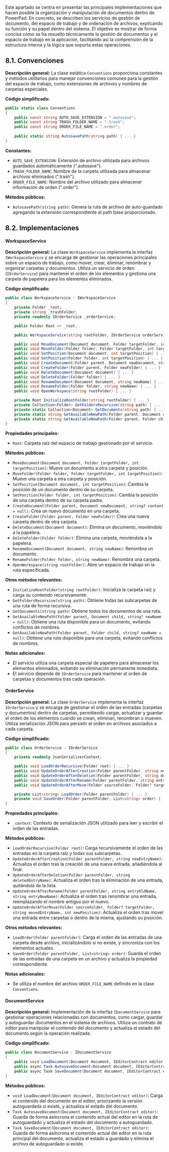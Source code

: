 Este apartado se centra en presentar las principales implementaciones que hacen posible la organización y manipulación de documentos dentro de PowerPad. En concreto, se describen los servicios de gestión de documento, del espacio de trabajo y de ordenación de archivos, explicando su función y su papel dentro del sistema. El objetivo es mostrar de forma concisa cómo se ha resuelto técnicamente la gestión de documentos y el espacio de trabajo en la aplicación, facilitando así la comprensión de la estructura interna y la lógica que soporta estas operaciones.

## 8.1. Convenciones
**Descripción general:**
La clase estática `Conventions` proporciona constantes y métodos utilitarios para manejar convenciones comunes para la gestión del espacio de trabajo, como extensiones de archivos y nombres de carpetas especiales.

**Código simplificado:**
```csharp
public static class Conventions
{
    public const string AUTO_SAVE_EXTENSION = ".autosave";
    public const string TRASH_FOLDER_NAME = ".trash";
    public const string ORDER_FILE_NAME = ".order";
    
    public static string AutosavePath(string path) { ... }
}
```

**Constantes:**
- `AUTO_SAVE_EXTENSION`: Extensión de archivo utilizada para archivos guardados automáticamente (".autosave").
- `TRASH_FOLDER_NAME`: Nombre de la carpeta utilizada para almacenar archivos eliminados (".trash").
- `ORDER_FILE_NAME`: Nombre del archivo utilizado para almacenar información de orden (".order").

**Métodos públicos:**
- `AutosavePath(string path)`: Genera la ruta de archivo de auto-guardado agregando la extensión correspondiente al path base proporcionado.

## 8.2. Implementaciones

#### WorkspaceService
**Descripción general:**
La clase `WorkspaceService` implementa la interfaz `IWorkspaceService` y se encarga de gestionar las operaciones principales sobre un espacio de trabajo, como mover, crear, eliminar, renombrar y organizar carpetas y documentos. Utiliza un servicio de orden (`IOrderService`) para mantener el orden de los elementos y gestiona una carpeta de papelera para los elementos eliminados.

**Código simplificado:**
```csharp
public class WorkspaceService : IWorkspaceService
{
    private Folder _root;
    private string _trashFolder;
    private readonly IOrderService _orderService;

    public Folder Root => _root;

    public WorkspaceService(string rootFolder, IOrderService orderService) { ... }

    public void MoveDocument(Document document, Folder targetFolder, int targetPosition) { ... }
    public void MoveFolder(Folder folder, Folder targetFolder, int targetPosition) { ... }
    public void SetPosition(Document document, int targetPosition) { ... }
    public void SetPosition(Folder folder, int targetPosition) { ... }
    public void CreateDocument(Folder parent, Document newDocument, string? content = null) { ... }
    public void CreateFolder(Folder parent, Folder newFolder) { ... }
    public void DeleteDocument(Document document) { ... }
    public void DeleteFolder(Folder folder) { ... }
    public void RenameDocument(Document document, string newName) { ... }
    public void RenameFolder(Folder folder, string newName) { ... }
    public void OpenWorkspace(string rootFolder) { ... }

    private Root InitializeRootFolder(string rootFolder) { ... }
    private Collection<Folder> GetFoldersRecursive(string path) { ... }
    private static Collection<Document> GetDocuments(string path) { ... }
    private static string GetAvailableNewPath(Folder parent, Document child, string? newName = null) { ... }
    private static string GetAvailableNewPath(Folder parent, Folder child, string? newName = null) { ... }
}
```

**Propiedades principales:**
- `Root`: Carpeta raíz del espacio de trabajo gestionado por el servicio.

**Métodos públicos:**
- `MoveDocument(Document document, Folder targetFolder, int targetPosition)`: Mueve un documento a otra carpeta y posición.
- `MoveFolder(Folder folder, Folder targetFolder, int targetPosition)`: Mueve una carpeta a otra carpeta y posición.
- `SetPosition(Document document, int targetPosition)`: Cambia la posición de un documento dentro de su carpeta.
- `SetPosition(Folder folder, int targetPosition)`: Cambia la posición de una carpeta dentro de su carpeta padre.
- `CreateDocument(Folder parent, Document newDocument, string? content = null)`: Crea un nuevo documento en una carpeta.
- `CreateFolder(Folder parent, Folder newFolder)`: Crea una nueva carpeta dentro de otra carpeta.
- `DeleteDocument(Document document)`: Elimina un documento, moviéndolo a la papelera.
- `DeleteFolder(Folder folder)`: Elimina una carpeta, moviéndola a la papelera.
- `RenameDocument(Document document, string newName)`: Renombra un documento.
- `RenameFolder(Folder folder, string newName)`: Renombra una carpeta.
- `OpenWorkspace(string rootFolder)`: Abre un espacio de trabajo en la ruta especificada.

**Otros métodos relevantes:**
- `InitializeRootFolder(string rootFolder)`: Inicializa la carpeta raíz y carga su contenido recursivamente.
- `GetFoldersRecursive(string path)`: Obtiene todas las subcarpetas de una ruta de forma recursiva.
- `GetDocuments(string path)`: Obtiene todos los documentos de una ruta.
- `GetAvailableNewPath(Folder parent, Document child, string? newName = null)`: Obtiene una ruta disponible para un documento, evitando conflictos de nombres.
- `GetAvailableNewPath(Folder parent, Folder child, string? newName = null)`: Obtiene una ruta disponible para una carpeta, evitando conflictos de nombres.

**Notas adicionales:**
- El servicio utiliza una carpeta especial de papelera para almacenar los elementos eliminados, evitando su eliminación permanente inmediata.
- El servicio depende de `IOrderService` para mantener el orden de carpetas y documentos tras cada operación.

#### OrderService
**Descripción general:**
La clase `OrderService` implementa la interfaz `IOrderService` y se encarga de gestionar el orden de las entradas (carpetas y documentos) dentro de carpetas, permitiendo cargar, actualizar y guardar el orden de los elementos cuando se crean, eliminan, renombran o mueven. Utiliza serialización JSON para persistir el orden en archivos asociados a cada carpeta.

**Código simplificado:**
```csharp
public class OrderService : IOrderService
{
    private readonly JsonSerializerContext;

    public void LoadOrderRecursive(Folder root) { ... }
    public void UpdateOrderAfterCreation(Folder parentFolder, string newEntryName) { ... }
    public void UpdateOrderAfterDeletion(Folder parentFolder, string deletedEntryName) { ... }
    public void UpdateOrderAfterRename(Folder parentFolder, string entryOldName, string entryNewName) { ... }
    public void UpdateOrderAfterMove(Folder sourceFolder, Folder? targetFolder, string movedEntryName, int newPosition) { ... }

    private List<string> LoadOrder(Folder parentFolder) { ... }
    private void SaveOrder(Folder parentFolder, List<string> order) { ... }
}
```

**Propiedades principales:**
- `_context`: Contexto de serialización JSON utilizado para leer y escribir el orden de las entradas.

**Métodos públicos:**
- `LoadOrderRecursive(Folder root)`: Carga recursivamente el orden de las entradas en la carpeta raíz y todas sus subcarpetas.
- `UpdateOrderAfterCreation(Folder parentFolder, string newEntryName)`: Actualiza el orden tras la creación de una nueva entrada, añadiéndola al final.
- `UpdateOrderAfterDeletion(Folder parentFolder, string deletedEntryName)`: Actualiza el orden tras la eliminación de una entrada, quitándola de la lista.
- `UpdateOrderAfterRename(Folder parentFolder, string entryOldName, string entryNewName)`: Actualiza el orden tras renombrar una entrada, reemplazando el nombre antiguo por el nuevo.
- `UpdateOrderAfterMove(Folder sourceFolder, Folder? targetFolder, string movedEntryName, int newPosition)`: Actualiza el orden tras mover una entrada entre carpetas o dentro de la misma, ajustando su posición.

**Otros métodos relevantes:**
- `LoadOrder(Folder parentFolder)`: Carga el orden de las entradas de una carpeta desde archivo, inicializándolo si no existe, y sincroniza con los elementos actuales.
- `SaveOrder(Folder parentFolder, List<string> order)`: Guarda el orden de las entradas de una carpeta en un archivo y actualiza la propiedad correspondiente.

**Notas adicionales:**
- Se utiliza el nombre del archivo `ORDER_FILE_NAME` definido en la clase `Conventions`.

#### DocumentService
**Descripción general:**
Implementación de la interfaz `IDocumentService` para gestionar operaciones relacionadas con documentos, como cargar, guardar y autoguardar documentos en el sistema de archivos. Utiliza un contrato de editor para manipular el contenido del documento y actualiza el estado del documento según la operación realizada.

**Código simplificado:**
```csharp
public class DocumentService : IDocumentService
{
    public void LoadDocument(Document document, IEditorContract editor) { ... }
    public async Task AutosaveDocument(Document document, IEditorContract editor) { ... }
    public async Task SaveDocument(Document document, IEditorContract editor) { ... }
}
```

**Métodos públicos:**
- `void LoadDocument(Document document, IEditorContract editor)`: Carga el contenido del documento en el editor, priorizando la versión autoguardada si existe, y actualiza el estado del documento.
- `Task AutosaveDocument(Document document, IEditorContract editor)`: Guarda de forma asíncrona el contenido actual del editor en la ruta de autoguardado y actualiza el estado del documento a autoguardado.
- `Task SaveDocument(Document document, IEditorContract editor)`: Guarda de forma asíncrona el contenido actual del editor en la ruta principal del documento, actualiza el estado a guardado y elimina el archivo de autoguardado si existe.
